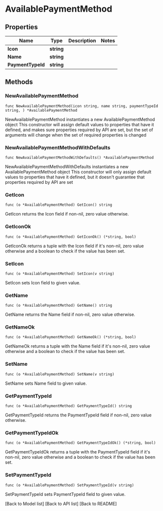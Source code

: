 # AvailablePaymentMethod

## Properties

| Name              | Type       | Description | Notes |
| ----------------- | ---------- | ----------- | ----- |
| **Icon**          | **string** |             |       |
| **Name**          | **string** |             |       |
| **PaymentTypeId** | **string** |             |       |

## Methods

### NewAvailablePaymentMethod

`func NewAvailablePaymentMethod(icon string, name string, paymentTypeId string, ) *AvailablePaymentMethod`

NewAvailablePaymentMethod instantiates a new AvailablePaymentMethod object This constructor will assign default values to properties that have it defined, and makes sure properties required by API are set, but the set of arguments will change when the set of required properties is changed

### NewAvailablePaymentMethodWithDefaults

`func NewAvailablePaymentMethodWithDefaults() *AvailablePaymentMethod`

NewAvailablePaymentMethodWithDefaults instantiates a new AvailablePaymentMethod object This constructor will only assign default values to properties that have it defined, but it doesn't guarantee that properties required by API are set

### GetIcon

`func (o *AvailablePaymentMethod) GetIcon() string`

GetIcon returns the Icon field if non-nil, zero value otherwise.

### GetIconOk

`func (o *AvailablePaymentMethod) GetIconOk() (*string, bool)`

GetIconOk returns a tuple with the Icon field if it's non-nil, zero value otherwise and a boolean to check if the value has been set.

### SetIcon

`func (o *AvailablePaymentMethod) SetIcon(v string)`

SetIcon sets Icon field to given value.

### GetName

`func (o *AvailablePaymentMethod) GetName() string`

GetName returns the Name field if non-nil, zero value otherwise.

### GetNameOk

`func (o *AvailablePaymentMethod) GetNameOk() (*string, bool)`

GetNameOk returns a tuple with the Name field if it's non-nil, zero value otherwise and a boolean to check if the value has been set.

### SetName

`func (o *AvailablePaymentMethod) SetName(v string)`

SetName sets Name field to given value.

### GetPaymentTypeId

`func (o *AvailablePaymentMethod) GetPaymentTypeId() string`

GetPaymentTypeId returns the PaymentTypeId field if non-nil, zero value otherwise.

### GetPaymentTypeIdOk

`func (o *AvailablePaymentMethod) GetPaymentTypeIdOk() (*string, bool)`

GetPaymentTypeIdOk returns a tuple with the PaymentTypeId field if it's non-nil, zero value otherwise and a boolean to check if the value has been set.

### SetPaymentTypeId

`func (o *AvailablePaymentMethod) SetPaymentTypeId(v string)`

SetPaymentTypeId sets PaymentTypeId field to given value.

\[Back to Model list] \[Back to API list] \[Back to README]
